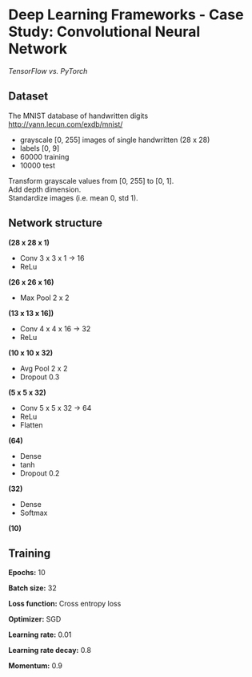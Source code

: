# Deep Learning Frameworks - Case Study: Convolutional Neural Network  

*TensorFlow vs. PyTorch*

## Dataset

The MNIST database of handwritten digits http://yann.lecun.com/exdb/mnist/
  
- grayscale [0, 255] images of single handwritten (28 x 28)
- labels [0, 9]
- 60000 training
- 10000 test

Transform grayscale values from [0, 255] to [0, 1].  
Add depth dimension.  
Standardize images (i.e. mean 0, std 1).

## Network structure

**(28 x 28 x 1)**

- Conv 3 x 3 x 1 → 16
- ReLu
  
**(26 x 26 x 16)**

- Max Pool 2 x 2
  
**(13 x 13 x 16])**

- Conv 4 x 4 x 16 → 32
- ReLu
  
**(10 x 10 x 32)**

- Avg Pool 2 x 2
- Dropout 0.3
  
**(5 x 5 x 32)**

- Conv 5 x 5 x 32 → 64
- ReLu
- Flatten
  
**(64)**

- Dense
- tanh
- Dropout 0.2
  
**(32)**

- Dense
- Softmax
  
**(10)**

## Training

**Epochs:** 10

**Batch size:** 32

**Loss function:** Cross entropy loss

**Optimizer:** SGD

**Learning rate:** 0.01

**Learning rate decay:** 0.8

**Momentum:** 0.9